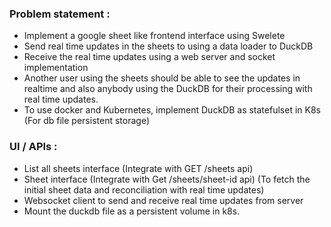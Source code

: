 ### Problem statement : 

- Implement a google sheet like frontend interface using Swelete
- Send real time updates in the sheets to using a data loader to DuckDB 
- Receive the real time updates using a web server and socket implementation
- Another user using the sheets should be able to see the updates in realtime and also anybody using the DuckDB for their processing with real time updates.
- To use docker and Kubernetes, implement DuckDB as statefulset in K8s (For db file persistent storage)

### UI / APIs :
- List all sheets interface (Integrate with GET /sheets api)
- Sheet interface (Integrate with Get /sheets/sheet-id api) (To fetch the initial sheet data and reconciliation with real time updates)
- Websocket client to send and receive real time updates from server
- Mount the duckdb file as a persistent volume in k8s.
